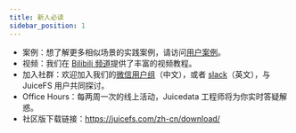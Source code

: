 ```yaml
---
title: 新人必读
sidebar_position: 1
---
```


* 案例：想了解更多相似场景的实践案例，请访问[用户案例](https://juicefs.com/zh-cn/blog/user-stories)。
* 视频：我们在 [Bilibili 频道](https://space.bilibili.com/1206844881)提供了丰富的视频教程。
* 加入社群：欢迎加入我们的[微信用户组](https://chat.openai.com/c/cf5fc4ac-8e50-4aff-950f-c8765b0db809#)（中文），或者 [slack](https://juicefs.slack.com/join/shared_invite/zt-n9h5qdxh-YD7e0JxWdesSEa9vY_f_DA#/shared-invite/email)（英文），与 JuiceFS 用户共同探讨。
* Office Hours：每两周一次的线上活动，Juicedata 工程师将为你实时答疑解惑。
* 社区版下载链接：<https://juicefs.com/zh-cn/download/>
